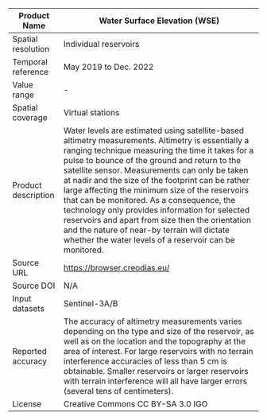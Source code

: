 |Product Name| Water Surface Elevation (WSE)|
| --- | --- |
| Spatial resolution | Individual reservoirs |
| Temporal reference | May 2019 to Dec. 2022 |
| Value range | - |
| Spatial coverage | Virtual stations |
| Product description | Water levels are estimated using satellite-based altimetry measurements. Altimetry is essentially a ranging technique measuring the time it takes for a pulse to bounce of the ground and return to the satellite sensor. Measurements can only be taken at nadir and the size of the footprint can be rather large affecting the minimum size of the reservoirs that can be monitored. As a consequence, the technology only provides information for selected reservoirs and apart from size then the orientation and the nature of near-by terrain will dictate whether the water levels of a reservoir can be monitored. |
| Source URL | https://browser.creodias.eu/ |
| Source DOI | N/A |
|Input datasets| Sentinel-3A/B|
| Reported accuracy |The accuracy of altimetry measurements varies depending on the type and size of the reservoir, as well as on the location and the topography at the area of interest. For large reservoirs with no terrain interference accuracies of less than 5 cm is obtainable. Smaller reservoirs or larger reservoirs with terrain interference will all have larger errors (several tens of centimeters).|
| License | Creative Commons CC BY-SA 3.0 IGO|
